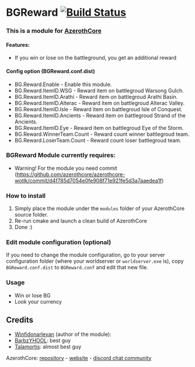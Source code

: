 # BGReward [![Build Status](https://travis-ci.com/Winfidonarleyan/BGReward-module.svg?branch=master)](https://travis-ci.com/Winfidonarleyan/BGReward-module)

### This is a module for [AzerothCore](http://www.azerothcore.org)

#### Features:
- If you win or lose on the battleground, you get an additional reward

#### Config option (BGReward.conf.dist)
- BG.Reward.Enable - Enable this module.
- BG.Reward.ItemID.WSG - Reward item on battlegroud Warsong Gulch.
- BG.Reward.ItemID.Arathi - Reward item on battlegroud Arathi Basin.
- BG.Reward.ItemID.Alterac - Reward item on battlegroud Alterac Valley.
- BG.Reward.ItemID.Isle - Reward item on battlegroud Isle of Conquest.
- BG.Reward.ItemID.Ancients - Reward item on battlegroud Strand of the Ancients.
- BG.Reward.ItemID.Eye - Reward item on battlegroud Eye of the Storm.
- BG.Reward.WinnerTeam.Count - Reward count winner battlegroud team.
- BG.Reward.LoserTeam.Count - Reward count loser battlegroud team.

### BGReward Module currently requires:
- Warning! For the module you need commit (https://github.com/azerothcore/azerothcore-wotlk/commit/d4f785d7054e0fe908f71e921fe5d3a7aaedea1f)

### How to install
1. Simply place the module under the `modules` folder of your AzerothCore source folder.
2. Re-run cmake and launch a clean build of AzerothCore
3. Done :)

### Edit module configuration (optional)
If you need to change the module configuration, go to your server configuration folder (where your worldserver or `worldserver.exe` is), copy `BGReward.conf.dist` to `BGReward.conf` and edit that new file.

### Usage
- Win or lose BG
- Look your currency

## Credits
* [Winfidonarleyan](https://github.com/Winfidonarleyan) (author of the module): 
* [BarbzYHOOL](https://github.com/barbzyhool): best guy
* [Talamortis](https://github.com/talamortis): almost best guy

AzerothCore: [repository](https://github.com/azerothcore) - [website](http://azerothcore.org/) - [discord chat community](https://discord.gg/PaqQRkd)
